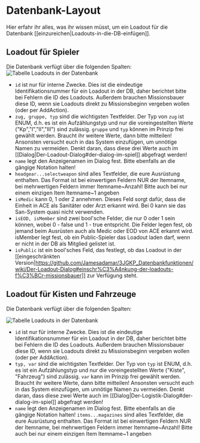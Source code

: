 # Datenbank-Layout
Hier erfahr ihr alles, was ihr wissen müsst, um ein Loadout für die Datenbank [[einzureichen|Loadouts-in-die-DB-einfügen]].

## Loadout für Spieler
Die Datenbank verfügt über die folgenden Spalten:
![Tabelle Loadouts in der Datenbank](http://i.imgur.com/MfDkJDM.png)

* `id` ist nur für interne Zwecke. Dies ist die eindeutige Identifikationsnummer für ein Loadout in der DB, daher berichtet bitte bei Fehlern die ID des Loadouts. Außerdem brauchen Missionsbauer diese ID, wenn sie Loadouts direkt zu Missionsbeginn vergeben wollen (oder per AddAction).
* `zug, gruppe, typ` sind die wichtigsten Textfelder. Der Typ von `zug` ist ENUM, d.h. es ist ein Aufzählungstyp und nur die voreingestellten Werte ("Kp","I","II","III") sind zulässig. `gruppe` und `typ` können im Prinzip frei gewählt werden. Braucht ihr weitere Werte, dann bitte mitteilen! Ansonsten versucht euch in das System einzufügen, um unnötige Namen zu vermeiden. Denkt daran, dass diese drei Werte auch im [[Dialog|Der-Loadout-Dialog#der-dialog-im-spiel]] abgefragt werden!
* `name` legt den Anzeigenamen im Dialog fest. Bitte ebenfalls an die gängige Notation halten!
* `headgear...selectweapon` sind alles Textfelder, die eure Ausrüstung enthalten. Das Format ist bei einwertigen Feldern NUR der Itemname, bei mehrwertigen Feldern immer Itemname~Anzahl! Bitte auch bei nur einem einzigen Item Itemname~1 angeben
* `isMedic` kann 0, 1 oder 2 annehmen. Dieses Feld sorgt dafür, dass die Einheit in ACE als Sanitäter oder Arzt erkannt wird. Bei 0 kann sie das San-System quasi nicht verwenden.
* `isEOD, isMember` sind zwei bool'sche Felder, die nur 0 oder 1 sein können, wobei 0 - false und 1 - true entspricht. Die Felder legen fest, ob jemand beim Ausrüsten auch als Medic oder EOD von ACE erkannt wird. isMember legt fest, ob ein Public-Spieler das Loadout laden darf, wenn er nicht in der DB als Mitglied gelistet ist.
* `isPublic` ist ein bool'sches Feld, das festlegt, ob das Loadout in der [[eingeschränkten Version|https://github.com/Jamesadamar/3JGKP_Datenbankfunktionen/wiki/Der-Loadout-Dialog#einschr%C3%A4nkung-der-loadouts-f%C3%BCr-missionsbauer]] zur Verfügung steht.

## Loadout für Kisten und Fahrzeuge
Die Datenbank verfügt über die folgenden Spalten:

![Tabelle Loadouts in der Datenbank](http://i.imgur.com/SP30HR9.png)

* `id` ist nur für interne Zwecke. Dies ist die eindeutige Identifikationsnummer für ein Loadout in der DB, daher berichtet bitte bei Fehlern die ID des Loadouts. Außerdem brauchen Missionsbauer diese ID, wenn sie Loadouts direkt zu Missionsbeginn vergeben wollen (oder per AddAction).
* `typ, var` sind die wichtigsten Textfelder. Der Typ von `typ` ist ENUM, d.h. es ist ein Aufzählungstyp und nur die voreingestellten Werte ("Kiste", "Fahrzeug") sind zulässig. `var` kann im Prinzip frei gewählt werden. Braucht ihr weitere Werte, dann bitte mitteilen! Ansonsten versucht euch in das System einzufügen, um unnötige Namen zu vermeiden. Denkt daran, dass diese zwei Werte auch im [[Dialog|Der-Logistik-Dialog#der-dialog-im-spiel]] abgefragt werden!
* `name` legt den Anzeigenamen im Dialog fest. Bitte ebenfalls an die gängige Notation halten!
`items...magazines` sind alles Textfelder, die eure Ausrüstung enthalten. Das Format ist bei einwertigen Feldern NUR der Itemname, bei mehrwertigen Feldern immer Itemname~Anzahl! Bitte auch bei nur einem einzigen Item Itemname~1 angeben